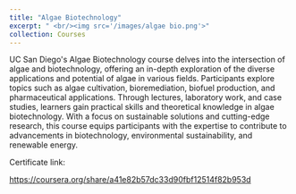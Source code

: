 ```yaml
---
title: "Algae Biotechnology"
excerpt: " <br/><img src='/images/algae bio.png'>"
collection: Courses
---
```



UC San Diego's Algae Biotechnology course delves into the intersection of algae and biotechnology, offering an in-depth exploration of the diverse applications and potential of algae in various fields. Participants explore topics such as algae cultivation, bioremediation, biofuel production, and pharmaceutical applications. Through lectures, laboratory work, and case studies, learners gain practical skills and theoretical knowledge in algae biotechnology. With a focus on sustainable solutions and cutting-edge research, this course equips participants with the expertise to contribute to advancements in biotechnology, environmental sustainability, and renewable energy.

Certificate link:

https://coursera.org/share/a41e82b57dc33d90fbf12514f82b953d
